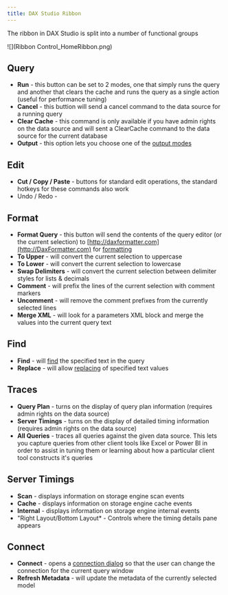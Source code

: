 ```yaml
---
title: DAX Studio Ribbon
---
```


The ribbon in DAX Studio is split into a number of functional groups

![](Ribbon Control_HomeRibbon.png)

## Query

- **Run** - this button can be set to 2 modes, one that simply runs the query and another that clears the cache and runs the query as a single action (useful for performance tuning)
- **Cancel** - this buttion will send a cancel command to the data source for a running query
- **Clear Cache** - this command is only available if you have admin rights on the data source and will sent a ClearCache command to the data source for the current database
- **Output** - this option lets you choose one of the [output modes](../output-modes)

## Edit 
- **Cut / Copy / Paste** - buttons for standard edit operations, the standard hotkeys for these commands also work
- Undo / Redo -
## Format
- **Format Query** - this button will send the contents of the query editor (or the current selection) to [http://daxformatter.com](http://DaxFormatter.com) for [formatting](../daxformatter-support)
- **To Upper** - will convert the current selection to uppercase
- **To Lower** - will convert the current selection to lowercase
- **Swap Delimiters** - will convert the current selection between delimiter styles for lists & decimals
- **Comment** - will prefix the lines of the current selection with comment markers
- **Uncomment** - will remove the comment prefixes from the currently selected lines
- **Merge XML** - will look for a parameters XML block and merge the values into the current query text

## Find
- **Find** - will [find](../find-replace) the specified text in the query
- **Replace** - will allow [replacing](../find-replace) of specified text values

## Traces
- **Query Plan** - turns on the display of query plan information (requires admin rights on the data source)
- **Server Timings** - turns on the display of detailed timing information (requires admin rights on the data source)
- **All Queries** - traces all queries against the given data source. This lets you capture queries from other client tools like Excel or Power BI in order to assist in tuning them or learning about how a particular client tool constructs it's queries

## Server Timings
- **Scan** - displays information on storage engine scan events
- **Cache** - displays information on storage engine cache events
- **Internal** - displays information on storage engine internal events 
- "Right Layout/Bottom Layout* - Controls where the timing details pane appears
## Connect
- **Connect** - opens a [connection dialog](../connection-dialog) so that the user can change the connection for the current query window
- **Refresh Metadata** - will update the metadata of the currently selected model